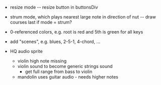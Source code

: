 - resize mode
  -- resize button in buttonsDiv

- strum mode, which plays nearest large note in direction of nut
  -- draw courses last if mode = strum?

- 0-referenced colors, e.g. root is red and 5th is green for all keys

- add "scenes", e.g. blues, 2-5-1, 4-chord, ...

- HQ audio sprite

  - violin high note missing
  - violin sound to become generic strings sound
    - get full range from bass to violin
  - mandolin uses guitar audio - needs higher notes
